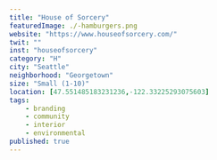 ```yaml
---
title: "House of Sorcery"
featuredImage: ./-hamburgers.png
website: "https://www.houseofsorcery.com/"
twit: ""
inst: "houseofsorcery"
category: "H"
city: "Seattle"
neighborhood: "Georgetown"
size: "Small (1-10)"
location: [47.551485183231236,-122.33225293075603]
tags:
    - branding
    - community
    - interior
    - environmental
published: true
---
```




